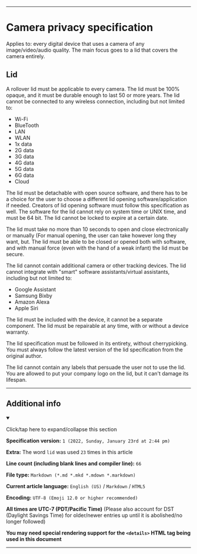 
***

# Camera privacy specification

Applies to: every digital device that uses a camera of any image/video/audio quality. The main focus goes to a lid that covers the camera entirely.

## Lid

A rollover lid must be applicable to every camera. The lid must be 100% opaque, and it must be durable enough to last 50 or more years. The lid cannot be connected to any wireless connection, including but not limited to:

- Wi-Fi
- BlueTooth
- LAN
- WLAN
- 1x data
- 2G data
- 3G data
- 4G data
- 5G data
- 6G data
- Cloud

The lid must be detachable with open source software, and there has to be a choice for the user to choose a different lid opening software/application if needed. Creators of lid opening software must follow this specification as well. The software for the lid cannot rely on system time or UNIX time, and must be 64 bit. The lid cannot be locked to expire at a certain date.

The lid must take no more than 10 seconds to open and close electronically or manually (For manual opening, the user can take however long they want, but. The lid must be able to be closed or opened both with software, and with manual force (even with the hand of a weak infant) the lid must be secure.

The lid cannot contain additional camera or other tracking devices. The lid cannot integrate with "smart" software assistants/virtual assistants, including but not limited to:

* Google Assistant
* Samsung Bixby
* Amazon Alexa
* Apple Siri

The lid must be included with the device, it cannot be a separate component. The lid must be repairable at any time, with or without a device warranty.

The lid specification must be followed in its entirety, without cherrypicking. You must always follow the latest version of the lid specification from the original author.

The lid cannot contain any labels that persuade the user not to use the lid. You are allowed to put your company logo on the lid, but it can't damage its lifespan.

***

## Additional info

<details open><summary><p lang="en">Click/tap here to expand/collapse this section</p></summary>

**Specification version:** `1 (2022, Sunday, January 23rd at 2:44 pm)`

**Extra:** The word `lid` was used `23` times in this article

**Line count (including blank lines and compiler line):** `66`

**File type:** `Markdown (*.md *.mkd *.mdown *.markdown)`

**Current article language:** `English (US)` / `Markdown` / `HTML5`

**Encoding:** `UTF-8 (Emoji 12.0 or higher recommended)`

**All times are UTC-7 (PDT/Pacific Time)** (Please also account for DST (Daylight Savings Time) for older/newer entries up until it is abolished/no longer followed)

**You may need special rendering support for the `<details>` HTML tag being used in this document**

</details>

***
